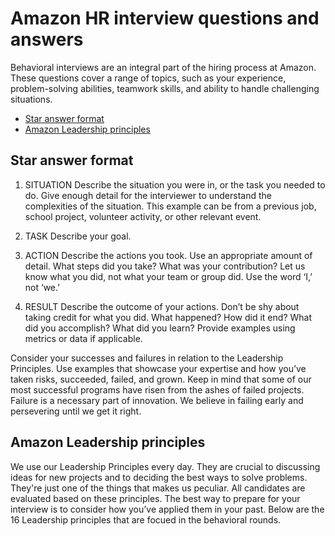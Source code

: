 # Amazon HR interview questions and answers
Behavioral interviews are an integral part of the hiring process at Amazon. These questions cover a range of topics, such as your experience, problem-solving abilities, teamwork skills, and ability to handle challenging situations.

- [Star answer format](#star-answer-format)
- [Amazon Leadership principles](#amazon-leadership-principles)

## Star answer format

1. SITUATION
Describe the situation you were in, or the task you needed to do. Give enough detail for the interviewer to understand the complexities of the situation. This example can be from a previous job, school project, volunteer activity, or other relevant event.

2. TASK
Describe your goal.

3. ACTION
Describe the actions you took. Use an appropriate amount of detail. What steps did you take? What was your contribution? Let us know what you did, not what your team or group did. Use the word ‘I,’ not ‘we.’

4. RESULT
Describe the outcome of your actions. Don’t be shy about taking credit for what you did. What happened? How did it end? What did you accomplish? What did you learn? Provide examples using metrics or data if applicable.

Consider your successes and failures in relation to the Leadership Principles. Use examples that showcase your expertise and how you’ve taken risks, succeeded, failed, and grown. Keep in mind that some of our most successful programs have risen from the ashes of failed projects. Failure is a necessary part of innovation. We believe in failing early and persevering until we get it right.

## Amazon Leadership principles

We use our Leadership Principles every day. They are crucial to discussing ideas for new projects and to deciding the best ways to solve problems. They're just one of the things that makes us peculiar. All candidates are evaluated based on these principles. The best way to prepare for your interview is to consider how you’ve applied them in your past. Below are the 16 Leadership principles that are focued in the behavioral rounds.

